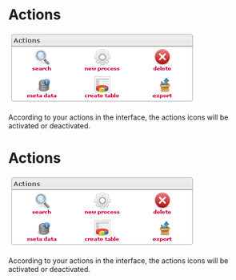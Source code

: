 <!--
author:
    - 'Jérôme Bogaerts'
created_at: '2012-04-17 14:11:09'
updated_at: '2013-03-13 14:27:45'
tags:
    - 'Manage Processes'
-->

Actions
=======

![](../resources/processes-actions.png)

According to your actions in the interface, the actions icons will be activated or deactivated.

Actions
=======

![](../resources/processes-actions.png)

According to your actions in the interface, the actions icons will be activated or deactivated.


